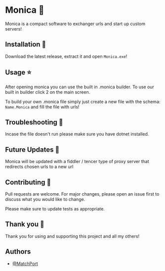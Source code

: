 
# Monica 🚀

Monica is a compact software to exchanger urls and start up custom servers! 


## Installation 🌟

Download the latest release, extract it and open `Monica.exe`!


    
## Usage ⭐

After opening monica you can use the built in .monica builder. To use our built in builder click 2 on the main screen.

To build your own .monica file simply just create a new file with the schema: `Name.Monica` and fill the file with urls!
## Troubleshooting 💫

Incase the file doesn't run please make sure you have dotnet installed.
## Future Updates 🌠

Monica will be updated with a fiddler / tencer type of proxy server that redirects chosen urls to a new url


## Contributing 📝

Pull requests are welcome. For major changes, please open an issue first to discuss what you would like to change.

Please make sure to update tests as appropriate.


## Thank you 💖

Thank you for using and supporting this project and all my others!
## Authors

- [@MatchPort](https://github.com/MatchPort)


